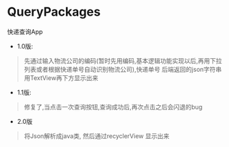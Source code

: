 # QueryPackages
快递查询App


  * 1.0版: 
  >先通过输入物流公司的编码(暂时先用编码,基本逻辑功能实现以后,再用下拉列表或者根据快递单号自动识别物流公司),快递单号
  >后端返回的json字符串用TextView再下方显示出来
  * 1.1版: 
  >修复了,当点击一次查询按钮,查询成功后,再次点击之后会闪退的bug
  * 2.0版
  >将Json解析成java类, 然后通过recyclerView 显示出来
